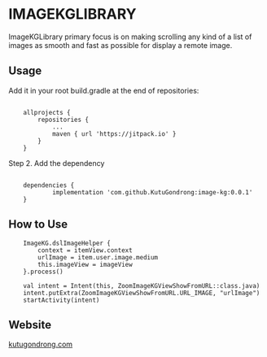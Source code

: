 # IMAGEKGLIBRARY

ImageKGLibrary primary focus is on making scrolling any kind of a list of images as smooth 
and fast as possible for display a remote image.

## Usage

Add it in your root build.gradle at the end of repositories:

```

	allprojects {
		repositories {
			...
			maven { url 'https://jitpack.io' }
		}
	}

```

Step 2. Add the dependency

```

	dependencies {
	        implementation 'com.github.KutuGondrong:image-kg:0.0.1'
	}

```
## How to Use

```
    ImageKG.dslImageHelper {
        context = itemView.context
        urlImage = item.user.image.medium
        this.imageView = imageView
    }.process()
```

```
    val intent = Intent(this, ZoomImageKGViewShowFromURL::class.java)
    intent.putExtra(ZoomImageKGViewShowFromURL.URL_IMAGE, "urlImage")
    startActivity(intent)
```

## Website
[kutugondrong.com](https://kutugondrong.com/)
